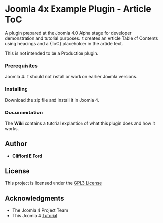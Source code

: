 # Joomla 4x Example Plugin - Article ToC

A plugin prepared at the Joomla 4.0 Alpha stage for 
developer demonstration and tutorial purposes. 
It creates an Article Table of Contents using headings
and a {ToC} placeholder in the article text.


This is not intended to be a Production plugin.

### Prerequisites

Joomla 4. It should not install or work on earlier Joomla versions.

### Installing

Download the zip file and install it in Joomla 4.


### Documentation

The **Wiki** contains a tutorial explantion of what this plugin does and how it works.

## Author

* **Clifford E Ford**

## License

This project is licensed under the [GPL3 License](http://www.gnu.org/licenses/gpl-3.0.html)

## Acknowledgments

* The Joomla 4 Project Team
* This Joomla 4 [Tutorial](https://docs.joomla.org/J4.x:Creating_a_Plugin_for_Joomla)

